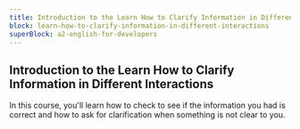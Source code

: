 ```yaml
---
title: Introduction to the Learn How to Clarify Information in Different Interactions
block: learn-how-to-clarify-information-in-different-interactions
superBlock: a2-english-for-developers
---
```


## Introduction to the Learn How to Clarify Information in Different Interactions

In this course, you'll learn how to check to see if the information you had is correct and how to ask for clarification when something is not clear to you.
